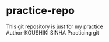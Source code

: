 # practice-repo
This git repository is just for my practice
<br>
Author-KOUSHIKI SINHA 
Practicing git
